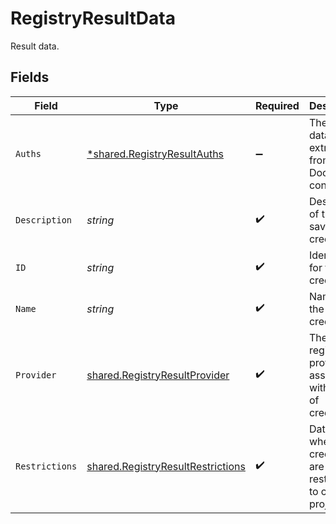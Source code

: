 # RegistryResultData

Result data.


## Fields

| Field                                                                                  | Type                                                                                   | Required                                                                               | Description                                                                            | Example                                                                                |
| -------------------------------------------------------------------------------------- | -------------------------------------------------------------------------------------- | -------------------------------------------------------------------------------------- | -------------------------------------------------------------------------------------- | -------------------------------------------------------------------------------------- |
| `Auths`                                                                                | [*shared.RegistryResultAuths](../../models/shared/registryresultauths.md)              | :heavy_minus_sign:                                                                     | The `auths` data extracted from your Docker config file.                               |                                                                                        |
| `Description`                                                                          | *string*                                                                               | :heavy_check_mark:                                                                     | Description of the saved credentials.                                                  | This is a set of saved credentials.                                                    |
| `ID`                                                                                   | *string*                                                                               | :heavy_check_mark:                                                                     | Identifier for the credentials.                                                        | example-credentials                                                                    |
| `Name`                                                                                 | *string*                                                                               | :heavy_check_mark:                                                                     | Name of the saved credentials.                                                         | Example Credentials                                                                    |
| `Provider`                                                                             | [shared.RegistryResultProvider](../../models/shared/registryresultprovider.md)         | :heavy_check_mark:                                                                     | The registry provider associated with this set of credentials.                         | dockerhub                                                                              |
| `Restrictions`                                                                         | [shared.RegistryResultRestrictions](../../models/shared/registryresultrestrictions.md) | :heavy_check_mark:                                                                     | Data about whether the credentials are restricted to certain projects.                 |                                                                                        |